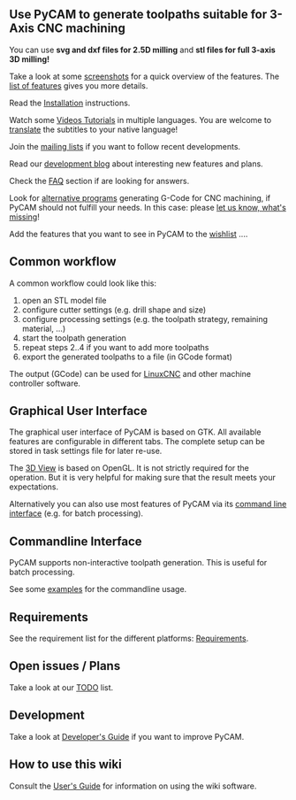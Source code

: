 Use PyCAM to generate toolpaths suitable for 3-Axis CNC machining
-----------------------------------------------------------------

You can use **svg and dxf files for 2.5D milling** and **stl files for
full 3-axis 3D milling!**

Take a look at some [screenshots](screenshots) for a quick
overview of the features. The [list of features](features)
gives you more details.

Read the [Installation](installation) instructions.

Watch some [Videos Tutorials](http://vimeo.com/channels/pycam) in
multiple languages. You are welcome to
[translate](video-translations) the subtitles to your native
language!

Join the [mailing lists](http://sourceforge.net/mail/?group_id=237831)
if you want to follow recent developments.

Read our [development blog](http://fab.senselab.org/pycam) about
interesting new features and plans.

Check the [FAQ](faq) section if are looking for answers.

Look for [alternative programs](other-programs) generating
G-Code for CNC machining, if PyCAM should not fulfill your needs. In
this case: please [let us know, what's
missing](wanted-features)!

Add the features that you want to see in PyCAM to the
[wishlist](wanted-features) ....

Common workflow
---------------

A common workflow could look like this:

1.  open an STL model file
2.  configure cutter settings (e.g. drill shape and size)
3.  configure processing settings (e.g. the toolpath strategy, remaining
    material, ...)
4.  start the toolpath generation
5.  repeat steps 2..4 if you want to add more toolpaths
6.  export the generated toolpaths to a file (in GCode format)

The output (GCode) can be used for [LinuxCNC](http://www.linuxcnc.org/) and other
machine controller software.

Graphical User Interface
------------------------

The graphical user interface of PyCAM is based on GTK. All available
features are configurable in different tabs. The complete setup can be
stored in task settings file for later re-use.

The [3D View](3d-view) is based on OpenGL. It is not strictly
required for the operation. But it is very helpful for making sure that
the result meets your expectations.

Alternatively you can also use most features of PyCAM via its
[command line interface](cli-examples) (e.g. for batch
processing).

Commandline Interface
---------------------

PyCAM supports non-interactive toolpath generation. This is useful for
batch processing.

See some [examples](cli-examples) for the commandline
usage.

Requirements
------------

See the requirement list for the different platforms: [Requirements](requirements).

Open issues / Plans
-------------------

Take a look at our [TODO](todo) list.

Development
-----------

Take a look at [Developer's Guide](developers-guide) if you
want to improve PyCAM.

How to use this wiki
--------------------

Consult the [User's Guide](http://meta.wikimedia.org/wiki/Help:Contents)
for information on using the wiki software.
